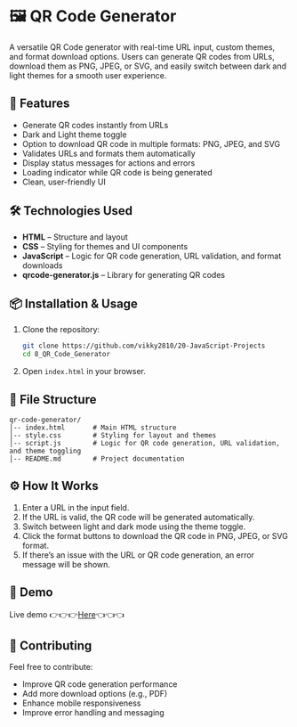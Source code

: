 # 🖼️ QR Code Generator

A versatile QR Code generator with real-time URL input, custom themes, and format download options. Users can generate QR codes from URLs, download them as PNG, JPEG, or SVG, and easily switch between dark and light themes for a smooth user experience.

## 🚀 Features
- Generate QR codes instantly from URLs
- Dark and Light theme toggle
- Option to download QR code in multiple formats: PNG, JPEG, and SVG
- Validates URLs and formats them automatically
- Display status messages for actions and errors
- Loading indicator while QR code is being generated
- Clean, user-friendly UI

## 🛠 Technologies Used
- **HTML** – Structure and layout
- **CSS** – Styling for themes and UI components
- **JavaScript** – Logic for QR code generation, URL validation, and format downloads
- **qrcode-generator.js** – Library for generating QR codes

## 📦 Installation & Usage

1. Clone the repository:
   ```bash
   git clone https://github.com/vikky2810/20-JavaScript-Projects
   cd 8_QR_Code_Generator
   ```
2. Open `index.html` in your browser.

## 📁 File Structure
```
qr-code-generator/
│-- index.html       # Main HTML structure
│-- style.css        # Styling for layout and themes
│-- script.js        # Logic for QR code generation, URL validation, and theme toggling
│-- README.md        # Project documentation
```

## ⚙️ How It Works
1. Enter a URL in the input field.
2. If the URL is valid, the QR code will be generated automatically.
3. Switch between light and dark mode using the theme toggle.
4. Click the format buttons to download the QR code in PNG, JPEG, or SVG format.
5. If there’s an issue with the URL or QR code generation, an error message will be shown.

## 📸 Demo

Live demo 👉👉👉[Here](qrcodetoolkit.vercel.app)👈👈👈

## 🤝 Contributing

Feel free to contribute:
- Improve QR code generation performance
- Add more download options (e.g., PDF)
- Enhance mobile responsiveness
- Improve error handling and messaging

